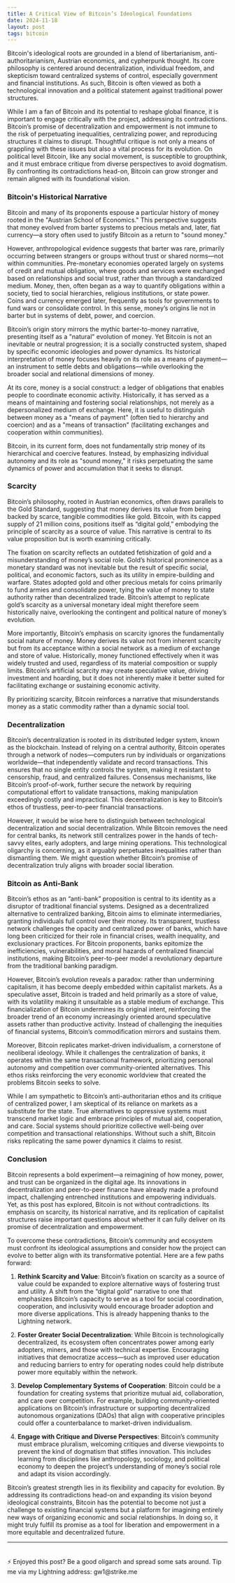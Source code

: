 ```yaml
---
title: A Critical View of Bitcoin’s Ideological Foundations
date: 2024-11-18
layout: post
tags: bitcoin 
---
```


Bitcoin's ideological roots are grounded in a blend of libertarianism, anti-authoritarianism, Austrian economics, and cypherpunk thought. Its core philosophy is centered around decentralization, individual freedom, and skepticism toward centralized systems of control, especially government and financial institutions. As such, Bitcoin is often viewed as both a technological innovation and a political statement against traditional power structures. <!--more-->

While I am a fan of Bitcoin and its potential to reshape global finance, it is important to engage critically with the project, addressing its contradictions. Bitcoin’s promise of decentralization and empowerment is not immune to the risk of perpetuating inequalities, centralizing power, and reproducing structures it claims to disrupt. Thoughtful critique is not only a means of grappling with these issues but also a vital process for its evolution. On political level Bitcoin, like any social movement, is susceptible to groupthink, and it must embrace critique from diverse perspectives to avoid dogmatism. By confronting its contradictions head-on, Bitcoin can grow stronger and remain aligned with its foundational vision.

### Bitcoin's Historical Narrative

Bitcoin and many of its proponents espouse a particular history of money rooted in the "Austrian School of Economics." This perspective suggests that money evolved from barter systems to precious metals and, later, fiat currency—a story often used to justify Bitcoin as a return to "sound money."

However, anthropological evidence suggests that barter was rare, primarily occurring between strangers or groups without trust or shared norms—not within communities. Pre-monetary economies operated largely on systems of credit and mutual obligation, where goods and services were exchanged based on relationships and social trust, rather than through a standardized medium. Money, then, often began as a way to quantify obligations within a society, tied to social hierarchies, religious institutions, or state power. Coins and currency emerged later, frequently as tools for governments to fund wars or consolidate control. In this sense, money’s origins lie not in barter but in systems of debt, power, and coercion.

Bitcoin’s origin story mirrors the mythic barter-to-money narrative, presenting itself as a "natural" evolution of money. Yet Bitcoin is not an inevitable or neutral progression; it is a socially constructed system, shaped by specific economic ideologies and power dynamics. Its historical interpretation of money focuses heavily on its role as a means of payment—an instrument to settle debts and obligations—while overlooking the broader social and relational dimensions of money.

At its core, money is a social construct: a ledger of obligations that enables people to coordinate economic activity. Historically, it has served as a means of maintaining and fostering social relationships, not merely as a depersonalized medium of exchange. Here, it is useful to distinguish between money as a "means of payment" (often tied to hierarchy and coercion) and as a "means of transaction" (facilitating exchanges and cooperation within communities).

Bitcoin, in its current form, does not fundamentally strip money of its hierarchical and coercive features. Instead, by emphasizing individual autonomy and its role as "sound money," it risks perpetuating the same dynamics of power and accumulation that it seeks to disrupt. 

### Scarcity

Bitcoin’s philosophy, rooted in Austrian economics, often draws parallels to the Gold Standard, suggesting that money derives its value from being backed by scarce, tangible commodities like gold. Bitcoin, with its capped supply of 21 million coins, positions itself as “digital gold,” embodying the principle of scarcity as a source of value. This narrative is central to its value proposition but is worth examining critically.

The fixation on scarcity reflects an outdated fetishization of gold and a misunderstanding of money’s social role. Gold’s historical prominence as a monetary standard was not inevitable but the result of specific social, political, and economic factors, such as its utility in empire-building and warfare. States adopted gold and other precious metals for coins primarily to fund armies and consolidate power, tying the value of money to state authority rather than decentralized trade. Bitcoin’s attempt to replicate gold’s scarcity as a universal monetary ideal might therefore seem historically naive, overlooking the contingent and political nature of money’s evolution.

More importantly, Bitcoin’s emphasis on scarcity ignores the fundamentally social nature of money. Money derives its value not from inherent scarcity but from its acceptance within a social network as a medium of exchange and store of value. Historically, money functioned effectively when it was widely trusted and used, regardless of its material composition or supply limits. Bitcoin’s artificial scarcity may create speculative value, driving investment and hoarding, but it does not inherently make it better suited for facilitating exchange or sustaining economic activity.

By prioritizing scarcity, Bitcoin reinforces a narrative that misunderstands money as a static commodity rather than a dynamic social tool.

### Decentralization

Bitcoin’s decentralization is rooted in its distributed ledger system, known as the blockchain. Instead of relying on a central authority, Bitcoin operates through a network of nodes—computers run by individuals or organizations worldwide—that independently validate and record transactions. This ensures that no single entity controls the system, making it resistant to censorship, fraud, and centralized failures. Consensus mechanisms, like Bitcoin’s proof-of-work, further secure the network by requiring computational effort to validate transactions, making manipulation exceedingly costly and impractical. This decentralization is key to Bitcoin’s ethos of trustless, peer-to-peer financial transactions.

However, it would be wise here to distinguish between technological decentralization and social decentralization. While Bitcoin removes the need for central banks, its network still centralizes power in the hands of tech-savvy elites, early adopters, and large mining operations. This technological oligarchy is concerning, as it arguably perpetuates inequalities rather than dismantling them. We might question whether Bitcoin’s promise of decentralization truly aligns with broader social liberation.

### Bitcoin as Anti-Bank

Bitcoin’s ethos as an “anti-bank” proposition is central to its identity as a disruptor of traditional financial systems. Designed as a decentralized alternative to centralized banking, Bitcoin aims to eliminate intermediaries, granting individuals full control over their money. Its transparent, trustless network challenges the opacity and centralized power of banks, which have long been criticized for their role in financial crises, wealth inequality, and exclusionary practices. For Bitcoin proponents, banks epitomize the inefficiencies, vulnerabilities, and moral hazards of centralized financial institutions, making Bitcoin’s peer-to-peer model a revolutionary departure from the traditional banking paradigm.

However, Bitcoin’s evolution reveals a paradox: rather than undermining capitalism, it has become deeply embedded within capitalist markets. As a speculative asset, Bitcoin is traded and held primarily as a store of value, with its volatility making it unsuitable as a stable medium of exchange. This financialization of Bitcoin undermines its original intent, reinforcing the broader trend of an economy increasingly oriented around speculative assets rather than productive activity. Instead of challenging the inequities of financial systems, Bitcoin’s commodification mirrors and sustains them.

Moreover, Bitcoin replicates market-driven individualism, a cornerstone of neoliberal ideology. While it challenges the centralization of banks, it operates within the same transactional framework, prioritizing personal autonomy and competition over community-oriented alternatives. This ethos risks reinforcing the very economic worldview that created the problems Bitcoin seeks to solve.

While I am sympathetic to Bitcoin’s anti-authoritarian ethos and its critique of centralized power, I am skeptical of its reliance on markets as a substitute for the state. True alternatives to oppressive systems must transcend market logic and embrace principles of mutual aid, cooperation, and care. Social systems should prioritize collective well-being over competition and transactional relationships. Without such a shift, Bitcoin risks replicating the same power dynamics it claims to resist.

### Conclusion

Bitcoin represents a bold experiment—a reimagining of how money, power, and trust can be organized in the digital age. Its innovations in decentralization and peer-to-peer finance have already made a profound impact, challenging entrenched institutions and empowering individuals. Yet, as this post has explored, Bitcoin is not without contradictions. Its emphasis on scarcity, its historical narrative, and its replication of capitalist structures raise important questions about whether it can fully deliver on its promise of decentralization and empowerment.

To overcome these contradictions, Bitcoin’s community and ecosystem must confront its ideological assumptions and consider how the project can evolve to better align with its transformative potential. Here are a few paths forward:

1. **Rethink Scarcity and Value**: Bitcoin’s fixation on scarcity as a source of value could be expanded to explore alternative ways of fostering trust and utility. A shift from the “digital gold” narrative to one that emphasizes Bitcoin’s capacity to serve as a tool for social coordination, cooperation, and inclusivity would encourage broader adoption and more diverse applications. This is already happening thanks to the Lightning network.

2. **Foster Greater Social Decentralization**: While Bitcoin is technologically decentralized, its ecosystem often concentrates power among early adopters, miners, and those with technical expertise. Encouraging initiatives that democratize access—such as improved user education and reducing barriers to entry for operating nodes could help distribute power more equitably within the network.

3. **Develop Complementary Systems of Cooperation**: Bitcoin could be a foundation for creating systems that prioritize mutual aid, collaboration, and care over competition. For example, building community-oriented applications on Bitcoin’s infrastructure or supporting decentralized autonomous organizations (DAOs) that align with cooperative principles could offer a counterbalance to market-driven individualism.

4. **Engage with Critique and Diverse Perspectives**: Bitcoin’s community must embrace pluralism, welcoming critiques and diverse viewpoints to prevent the kind of dogmatism that stifles innovation. This includes learning from disciplines like anthropology, sociology, and political economy to deepen the project’s understanding of money’s social role and adapt its vision accordingly.

Bitcoin’s greatest strength lies in its flexibility and capacity for evolution. By addressing its contradictions head-on and expanding its vision beyond ideological constraints, Bitcoin has the potential to become not just a challenge to existing financial systems but a platform for imagining entirely new ways of organizing economic and social relationships. In doing so, it might truly fulfill its promise as a tool for liberation and empowerment in a more equitable and decentralized future.

<hr>
<p style="padding-top: 20px;">⚡️ Enjoyed this post? Be a good oligarch and spread some sats around. Tip me via my Lightning address: gw1@strike.me</p>